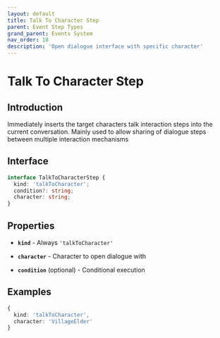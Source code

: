 ```yaml
---
layout: default
title: Talk To Character Step
parent: Event Step Types
grand_parent: Events System
nav_order: 18
description: 'Open dialogue interface with specific character'
---
```


# Talk To Character Step

## Introduction

Immediately inserts the target characters talk interaction steps into the current conversation. Mainly used to allow sharing of dialogue steps between multiple interaction mechanisms

## Interface

```typescript
interface TalkToCharacterStep {
  kind: 'talkToCharacter';
  condition?: string;
  character: string;
}
```

## Properties

- **`kind`** - Always `'talkToCharacter'`

- **`character`** - Character to open dialogue with

- **`condition`** (optional) - Conditional execution

## Examples

```typescript
{
  kind: 'talkToCharacter',
  character: 'VillageElder'
}
```
